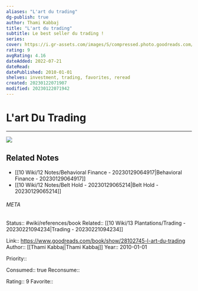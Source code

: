 ```yaml
---
aliases: "L'art du trading"
dg-publish: true
author: Thami Kabbaj
title: "L'art du trading"
subtitle: Le best seller du trading !
series: 
cover: https://i.gr-assets.com/images/S/compressed.photo.goodreads.com/books/1449296964l/28102745._SY475_.jpg
rating: 9
avgRating: 4.16
dateAdded: 2022-07-21
dateRead: 
datePublished: 2010-01-01
shelves: investment, trading, favorites, reread
created: 20230122071907
modified: 20230122071942
---
```

# L'art Du Trading
---
![](https://i.gr-assets.com/images/S/compressed.photo.goodreads.com/books/1449296964l/28102745._SY475_.jpg)

## Related Notes
- [[10 Wiki/12 Notes/Behavioral Finance - 20230129064917\|Behavioral Finance - 20230129064917]]
- [[10 Wiki/12 Notes/Belt Hold - 20230129065214\|Belt Hold - 20230129065214]]




###### META
Status:: #wiki/references/book
Related:: [[10 Wiki/13 Plantations/Trading - 20230221094234\|Trading - 20230221094234]]

Link:: https://www.goodreads.com/book/show/28102745-l-art-du-trading
Author:: [[Thami Kabbaj\|Thami Kabbaj]]
Year:: 2010-01-01

Priority:: 

Consumed:: true
Reconsume:: 

Rating:: 9
Favorite:: 
